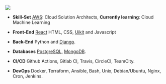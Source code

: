 <p align="left">
  <img src="https://capsule-render.vercel.app/api?type=waving&color=0:0aef22,100:0aef22&height=270&section=header&text=Limu%20here%20!%20👏&fontSize=40&fontColor=eae6e8&animation=fadeIn" />
</p>



- **Skill-Set**  [AWS](https://aws.amazon.com/): Cloud Solution Architects, **Currently learning**:  Cloud Machine Learning

- **Front-End**  [React](https://github.com/facebook/react/) HTML, CSS, [Uikit](https://getuikit.com/docs/) and Javascript

- **Back-End** Python and [Django](https://github.com/django/).

- **Databases** [PostgreSQL](https://www.postgresql.org), [MongoDB](https://www.mongodb.com).

- **CI/CD** Github Actions, Gitlab CI, Travis, CircleCI, TeamCity.

- **DevOps** Docker, Terraform, Ansible, Bash, Unix, Debian/Ubuntu, Nginx, Cron, Jenkins.

